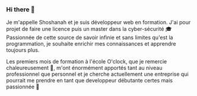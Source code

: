 ### Hi there 👋

Je m'appelle Shoshanah et je suis développeur web en formation. J'ai pour projet de faire une licence puis un master dans la cyber-sécurité <font style="vertical-align: inherit;"><font style="vertical-align: inherit;">🎓</font></font>
Passionnée de cette source de savoir infinie et sans limites qu'est la programmation, je souhaite enrichir mes connaissances et apprendre toujours plus.

Les premiers mois de formation à l'école O'clock, que je remercie chaleureusement <font style="vertical-align: inherit;"><font style="vertical-align: inherit;">🙏</font></font>, m'ont énormément apportés tant au niveau professionnel que personnel et je cherche actuellement une entreprise qui pourrait me prendre en tant que developpeur débutante certes mais passionnée <font style="vertical-align: inherit;"><font style="vertical-align: inherit;">🤩</font></font>

<!--
**ShoshanahBarzilai/ShoshanahBarzilai** is a ✨ _special_ ✨ repository because its `README.md` (this file) appears on your GitHub profile.

Here are some ideas to get you started:

- 🔭 I’m currently working on ...
- 🌱 I’m currently learning ...
- 👯 I’m looking to collaborate on ...
- 🤔 I’m looking for help with ...
- 💬 Ask me about ...
- 📫 How to reach me: ...
- 😄 Pronouns: ...
- ⚡ Fun fact: ...
-->
